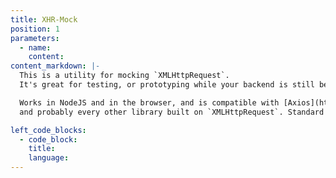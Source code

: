```yaml
---
title: XHR-Mock
position: 1
parameters:
  - name:
    content:
content_markdown: |-
  This is a utility for mocking `XMLHttpRequest`.
  It's great for testing, or prototyping while your backend is still being built.

  Works in NodeJS and in the browser, and is compatible with [Axios](https://www.npmjs.com/package/axios), [jQuery](https://www.npmjs.com/package/jquery), [Superagent](https://www.npmjs.com/package/superagent)
  and probably every other library built on `XMLHttpRequest`. Standard compliant ([http://xhr.spec.whatwg.org/](http://xhr.spec.whatwg.org/)).

left_code_blocks:
  - code_block:
    title:
    language:
---
```

